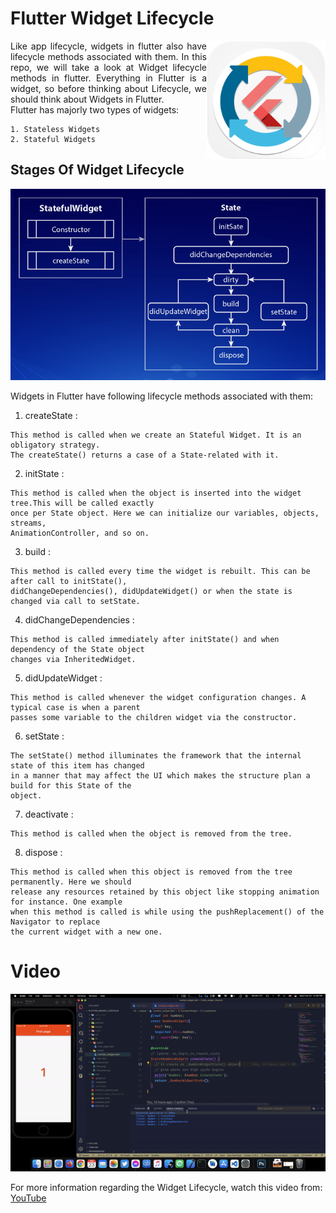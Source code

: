 # Flutter Widget Lifecycle

<img align="right" src="assets/playstore.png" height="190"></img>

<p align="justify">
    Like app lifecycle, widgets in flutter also have lifecycle methods associated with them. In this repo, we will take a look at Widget lifecycle methods in flutter. Everything in Flutter is a widget, so before thinking about Lifecycle, we should think about Widgets in Flutter.<br> Flutter has majorly two types of widgets:
</p>

```
1. Stateless Widgets
2. Stateful Widgets
```

## Stages Of Widget Lifecycle

<p align="center"><img src="screenshots/flow.png"></p>

Widgets in Flutter have following lifecycle methods associated with them:

1. createState :

```
This method is called when we create an Stateful Widget. It is an obligatory strategy.
The createState() returns a case of a State-related with it.
```

2. initState :

```
This method is called when the object is inserted into the widget tree.This will be called exactly
once per State object. Here we can initialize our variables, objects, streams,
AnimationController, and so on.
```

3. build :

```
This method is called every time the widget is rebuilt. This can be after call to initState(),
didChangeDependencies(), didUpdateWidget() or when the state is changed via call to setState.
```

4. didChangeDependencies :

```
This method is called immediately after initState() and when dependency of the State object
changes via InheritedWidget.
```

5. didUpdateWidget :

```
This method is called whenever the widget configuration changes. A typical case is when a parent
passes some variable to the children widget via the constructor.
```

6. setState :

```
The setState() method illuminates the framework that the internal state of this item has changed
in a manner that may affect the UI which makes the structure plan a build for this State of the
object.
```

7. deactivate :

```
This method is called when the object is removed from the tree.
```

8. dispose :

```
This method is called when this object is removed from the tree permanently. Here we should
release any resources retained by this object like stopping animation for instance. One example
when this method is called is while using the pushReplacement() of the Navigator to replace
the current widget with a new one.
```

# Video

<p align="center"><img src="screenshots/demo.gif"></p>

<p>
    For more information regarding the Widget Lifecycle, watch this video from:
    <a href="https://www.youtube.com/watch?v=FL_U8ORv-2Q" target="_blank">YouTube</a>
</p>
